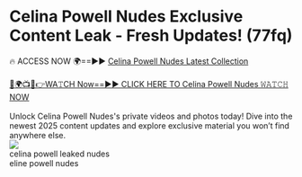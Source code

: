 # Celina Powell Nudes Exclusive Content Leak - Fresh Updates! (77fq)

🔥 ACCESS NOW 🌍==►► <a href="https://tinyurl.com/2mz8nhtm" rel="nofollow">Celina Powell Nudes Latest Collection</a>
<br><br>
[🔴🌍📺📱👉WA𝚃CH Now==►► CLICK HERE TO Celina Powell Nudes 𝚆𝙰𝚃𝙲𝙷 NOW](https://tinyurl.com/2mz8nhtm)
<br><br>
Unlock Celina Powell Nudes's private videos and photos today! Dive into the newest 2025 content updates and explore exclusive material you won’t find anywhere else.
<br>
<a href="https://tinyurl.com/2mz8nhtm" rel="nofollow" data-target="animated-image.originalLink"><img src="https://camo.githubusercontent.com/8a4f000d20f83aca3bf7ec5f350d767afa0574a8a352519fd8cfa583a6f93a33/68747470733a2f2f692e696d6775722e636f6d2f644a486b345a712e676966" data-canonical-src="https://i.imgur.com/dJHk4Zq.gif" style="max-width: 100%; display: inline-block;" data-target="animated-image.originalImage"></a>
<br>
celina powell leaked nudes<br>
eline powell nudes
